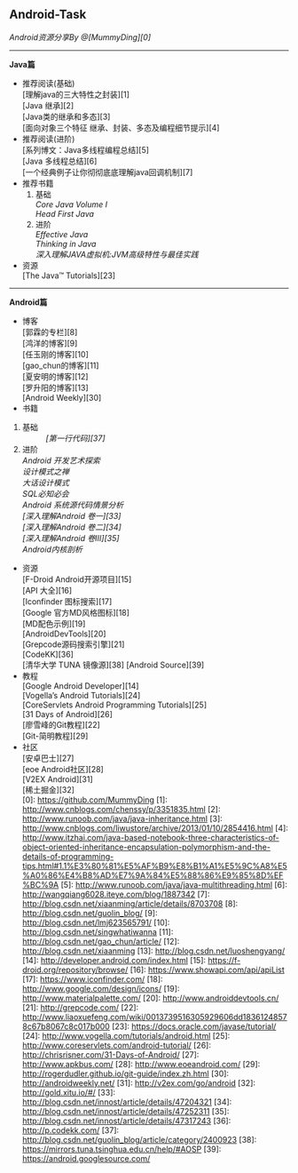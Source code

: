 Android-Task
-----
   _Android资源分享By @[MummyDing][0]_
   
   
------


**Java篇**
    
 - 推荐阅读(基础)   
       [理解java的三大特性之封装][1]   
       [Java 继承][2]   
       [Java类的继承和多态][3]   
       [面向对象三个特征 继承、封装、多态及编程细节提示][4]  
 - 推荐阅读(进阶)   
       [系列博文：Java多线程编程总结][5]       
       [Java 多线程总结][6]    
       [一个经典例子让你彻彻底底理解java回调机制][7]  
 - 推荐书籍      
   1. 基础 <br>
 	*Core Java  Volume I*    
 	*Head First Java*   
   2. 进阶 <br>
    *Effective Java*   
    *Thinking in Java*    
    *深入理解JAVA虚拟机:JVM高级特性与最佳实践*    
 - 资源   
   [The Java™ Tutorials][23]   
   
   
------    
   
    
**Android篇**   
 - 博客<br>
      [郭霖的专栏][8]   
      [鸿洋的博客][9]   
      [任玉刚的博客][10]   
      [gao_chun的博客][11]   
   	  [夏安明的博客][12]   
   	  [罗升阳的博客][13]   
   	  [Android Weekly][30]
 - 书籍<br>
  1. 基础<br>
 　　　*[第一行代码][37]*   
  2. 进阶<br>
    *Android 开发艺术探索*   
    *设计模式之禅*   
    *大话设计模式*   
    *SQL必知必会*   
    *Android 系统源代码情景分析*   
    *[深入理解Android 卷一][33]*   
    *[深入理解Android 卷二][34]*   
    *[深入理解Android 卷III][35]*   
    *Android内核剖析*   
 - 资源<br>
 	 [F-Droid Android开源项目][15]    
 	 [API 大全][16]   
 	 [Iconfinder 图标搜索][17]   
	 [Google 官方MD风格图标][18]    
	 [MD配色示例][19]    
	 [AndroidDevTools][20]    
	 [Grepcode源码搜索引擎][21]    
	 [CodeKK][36]   
	 [清华大学 TUNA 镜像源][38]
	 [Android Source][39]
 - 教程	 
	 [Google Android Developer][14]   
	 [Vogella’s Android Tutorials][24]    
	 [CoreServlets Android Programming Tutorials][25]    
	 [31 Days of Android][26]   
	 [廖雪峰的Git教程][22]    
	 [Git-简明教程][29]   
 - 社区   
 	 [安卓巴士][27]   
 	 [eoe Android社区][28]	 
 	 [V2EX Android][31]    
 	 [稀土掘金][32]   
  [0]: https://github.com/MummyDing
  [1]: http://www.cnblogs.com/chenssy/p/3351835.html
  [2]: http://www.runoob.com/java/java-inheritance.html
  [3]: http://www.cnblogs.com/liwustore/archive/2013/01/10/2854416.html
  [4]: http://www.itzhai.com/java-based-notebook-three-characteristics-of-object-oriented-inheritance-encapsulation-polymorphism-and-the-details-of-programming-tips.html#1.1%E3%80%81%E5%AF%B9%E8%B1%A1%E5%9C%A8%E5%A0%86%E4%B8%AD%E7%9A%84%E5%88%86%E9%85%8D%EF%BC%9A
  [5]: http://www.runoob.com/java/java-multithreading.html
  [6]: http://wangqiang6028.iteye.com/blog/1887342
  [7]: http://blog.csdn.net/xiaanming/article/details/8703708
  [8]: http://blog.csdn.net/guolin_blog/
  [9]: http://blog.csdn.net/lmj623565791/
  [10]: http://blog.csdn.net/singwhatiwanna
  [11]: http://blog.csdn.net/gao_chun/article/
  [12]: http://blog.csdn.net/xiaanming
  [13]: http://blog.csdn.net/luoshengyang/
  [14]: http://developer.android.com/index.html
  [15]: https://f-droid.org/repository/browse/
  [16]: https://www.showapi.com/api/apiList
  [17]: https://www.iconfinder.com/
  [18]: http://www.google.com/design/icons/
  [19]: http://www.materialpalette.com/
  [20]: http://www.androiddevtools.cn/
  [21]: http://grepcode.com/
  [22]: http://www.liaoxuefeng.com/wiki/0013739516305929606dd18361248578c67b8067c8c017b000
  [23]: https://docs.oracle.com/javase/tutorial/
  [24]: http://www.vogella.com/tutorials/android.html
  [25]: http://www.coreservlets.com/android-tutorial/
  [26]: http://chrisrisner.com/31-Days-of-Android/
  [27]: http://www.apkbus.com/
  [28]: http://www.eoeandroid.com/
  [29]: http://rogerdudler.github.io/git-guide/index.zh.html
  [30]: http://androidweekly.net/
  [31]: http://v2ex.com/go/android
  [32]: http://gold.xitu.io/#/
  [33]: http://blog.csdn.net/innost/article/details/47204321
  [34]: http://blog.csdn.net/innost/article/details/47252311
  [35]: http://blog.csdn.net/innost/article/details/47317243
  [36]: http://p.codekk.com/
  [37]: http://blog.csdn.net/guolin_blog/article/category/2400923
  [38]: https://mirrors.tuna.tsinghua.edu.cn/help/#AOSP
  [39]: https://android.googlesource.com/
